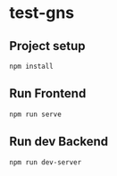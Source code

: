 # test-gns

## Project setup

```
npm install
```

## Run Frontend

```
npm run serve
```

## Run dev Backend

```
npm run dev-server
```
